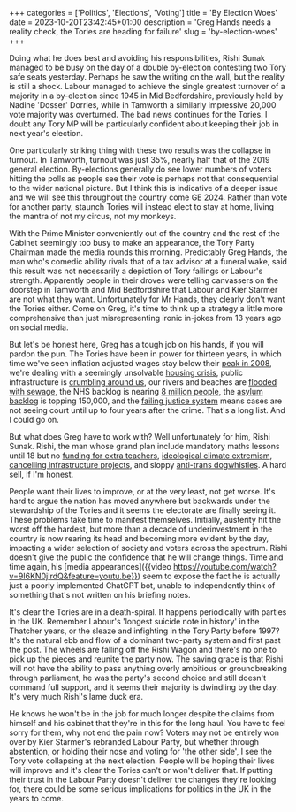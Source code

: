 +++
categories = ['Politics', 'Elections', 'Voting']
title = 'By Election Woes'
date = 2023-10-20T23:42:45+01:00
description = 'Greg Hands needs a reality check, the Tories are heading for failure'
slug = 'by-election-woes'
+++

Doing what he does best and avoiding his responsibilities, Rishi Sunak managed to be busy on the day of a double by-election contesting two Tory safe seats yesterday. Perhaps he saw the writing on the wall, but the reality is still a shock. Labour managed to achieve the single greatest turnover of a majority in a by-election since 1945 in Mid Bedfordshire, previously held by Nadine 'Dosser' Dorries, while in Tamworth a similarly impressive 20,000 vote majority was overturned. The bad news continues for the Tories. I doubt any Tory MP will be particularly confident about keeping their job in next year's election.

One particularly striking thing with these two results was the collapse in turnout. In Tamworth, turnout was just 35%, nearly half that of the 2019 general election. By-elections generally do see lower numbers of voters hitting the polls as people see their vote is perhaps not that consequential to the wider national picture. But I think this is indicative of a deeper issue and we will see this throughout the country come GE 2024. Rather than vote for another party, staunch Tories will instead elect to stay at home, living the mantra of not my circus, not my monkeys.

With the Prime Minister conveniently out of the country and the rest of the Cabinet seemingly too busy to make an appearance, the Tory Party Chairman made the media rounds this morning. Predictably Greg Hands, the man who's comedic ability rivals that of a tax advisor at a funeral wake, said this result was not necessarily a depiction of Tory failings or Labour's strength. Apparently people in their droves were telling canvassers on the doorstep in Tamworth and Mid Bedfordshire that Labour and Kier Starmer are not what they want. Unfortunately for Mr Hands, they clearly don't want the Tories either. Come on Greg, it's time to think up a strategy a little more comprehensive than just misrepresenting ironic in-jokes from 13 years ago on social media.

But let's be honest here, Greg has a tough job on his hands, if you will pardon the pun. The Tories have been in power for thirteen years, in which time we've seen inflation adjusted wages stay below their [peak in 2008](https://www.theguardian.com/money/2023/oct/17/uk-pay-rises-inflation-living-costs), we're dealing with a seemingly unsolvable [housing crisis](https://www.newstatesman.com/tag/housing-crisis), public infrastructure is [crumbling around us](https://www.bbc.com/news/education-66669239), our rivers and beaches are [flooded with sewage](https://www.bbc.co.uk/news/explainers-62631320), the NHS backlog is nearing [8 million people](https://www.bma.org.uk/advice-and-support/nhs-delivery-and-workforce/pressures/nhs-backlog-data-analysis), the [asylum backlog](https://migrationobservatory.ox.ac.uk/resources/briefings/the-uks-asylum-backlog/) is topping 150,000, and the [failing justice system](https://www.bbc.co.uk/news/uk-56092372) means cases are not seeing court until up to four years after the crime. That's a long list. And I could go on.

But what does Greg have to work with? Well unfortunately for him, Rishi Sunak. Rishi, the man whose grand plan include mandatory maths lessons until 18 but no [funding for extra teachers](https://www.theguardian.com/education/2023/jan/04/multiplication-of-teachers-and-funds-needed-for-sunak-post-16-maths-policy), [ideological climate extremism](https://www.ucl.ac.uk/political-science/news/2023/oct/rishi-sunak-introducing-polarised-climate-politics-us-canada-and-australia-uk), [cancelling infrastructure projects](https://www.reuters.com/world/uk/uk-pm-sunak-confirms-cancellation-hs2-northern-leg-2023-10-04/), and sloppy [anti-trans dogwhistles](https://www.independent.co.uk/tv/news/rishi-sunak-man-is-a-man-speech-transgender-b2424372.html). A hard sell, if I'm honest.

People want their lives to improve, or at the very least, not get worse. It's hard to argue the nation has moved anywhere but backwards under the stewardship of the Tories and it seems the electorate are finally seeing it. These problems take time to manifest themselves. Initially, austerity hit the worst off the hardest, but more than a decade of underinvestment in the country is now rearing its head and becoming more evident by the day, impacting a wider selection of society and voters across the spectrum. Rishi doesn't give the public the confidence that he will change things. Time and time again, his [media appearances]({{video https://youtube.com/watch?v=9I6KN0jIrdQ&feature=youtu.be}}) seem to expose the fact he is actually just a poorly implemented ChatGPT bot, unable to independently think of something that's not written on his briefing notes.

It's clear the Tories are in a death-spiral. It happens periodically with parties in the UK. Remember Labour's 'longest suicide note in history' in the Thatcher years, or the sleaze and infighting in the Tory Party before 1997? It's the natural ebb and flow of a dominant two-party system and first past the post. The wheels are falling off the Rishi Wagon and there's no one to pick up the pieces and reunite the party now. The saving grace is that Rishi will not have the ability to pass anything overly ambitious or groundbreaking through parliament, he was the party's second choice and still doesn't command full support, and it seems their majority is dwindling by the day. It's very much Rishi's lame duck era.

He knows he won't be in the job for much longer despite the claims from himself and his cabinet that they're in this for the long haul. You have to feel sorry for them, why not end the pain now? Voters may not be entirely won over by Kier Starmer's rebranded Labour Party, but whether through abstention, or holding their nose and voting for 'the other side', I see the Tory vote collapsing at the next election. People will be hoping their lives will improve and it's clear the Tories can't or won't deliver that. If putting their trust in the Labour Party doesn't deliver the changes they're looking for, there could be some serious implications for politics in the UK in the years to come.